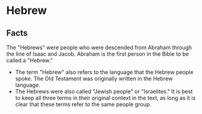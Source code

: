 # Hebrew

## Facts

The "Hebrews" were people who were descended from Abraham through the line of Isaac and Jacob. Abraham is the first person in the Bible to be called a "Hebrew."

* The term "Hebrew" also refers to the language that the Hebrew people spoke. The Old Testament was originally written in the Hebrew language.
* The Hebrews were also called "Jewish people" or "Israelites." It is best to keep all three terms in their original context in the text, as long as it is clear that these terms refer to the same people group.